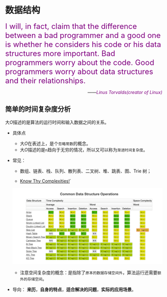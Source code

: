 # 数据结构

<font color=purple size=5>I will, in fact, claim that the difference between a bad programmer and a good one is whether he considers his code or his data structures more important. Bad programmers worry about the code. Good programmers worry about data structures and their relationships.</font>
<p style="direction: rtl;"><span><i style="color: purple;">Linus Torvalds(creator of Linux)</i></span><span>——</span></p>

## 简单的时间复杂度分析

大$O$描述的是算法的运行时间和输入数据之间的关系。

- 具体点
  - 大$O$在表述上，是个`忽略常数`的概念。
  - 大$O$描述的是`n`趋向于无穷的情况，所以又可以称为`渐进时间复杂度`。

- 常见：

  - 数组、链表、栈、队列、散列表、二叉树、堆、跳表、图、Trie 树；

  - [Know Thy Complexities!](http://www.bigocheatsheet.com/)`

  ![Know Thy Complexities!](../../.imgs/know_thy_complexities.png)

  - 注意空间复杂度的概念：是指除了`原本的数据存储空间外`，算法运行还需要`额外的存储空间`。

- 导向：
  **来历**，**自身的特点**，**适合解决的问题**，**实际的应用场景**。
